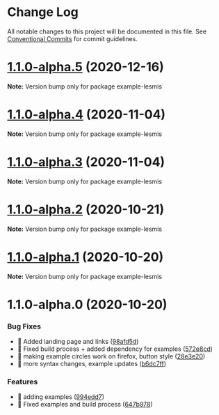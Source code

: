 # Change Log

All notable changes to this project will be documented in this file.
See [Conventional Commits](https://conventionalcommits.org) for commit guidelines.

# [1.1.0-alpha.5](https://github.com/visdesignlab/trrack/compare/example-lesmis@1.1.0-alpha.4...example-lesmis@1.1.0-alpha.5) (2020-12-16)

**Note:** Version bump only for package example-lesmis





# [1.1.0-alpha.4](https://github.com/visdesignlab/trrack/compare/example-lesmis@1.1.0-alpha.3...example-lesmis@1.1.0-alpha.4) (2020-11-04)

**Note:** Version bump only for package example-lesmis





# [1.1.0-alpha.3](https://github.com/visdesignlab/trrack/compare/example-lesmis@1.1.0-alpha.2...example-lesmis@1.1.0-alpha.3) (2020-11-04)

**Note:** Version bump only for package example-lesmis





# [1.1.0-alpha.2](https://github.com/visdesignlab/trrack/compare/example-lesmis@1.1.0-alpha.1...example-lesmis@1.1.0-alpha.2) (2020-10-21)

**Note:** Version bump only for package example-lesmis





# [1.1.0-alpha.1](https://github.com/visdesignlab/trrack/compare/example-lesmis@1.1.0-alpha.0...example-lesmis@1.1.0-alpha.1) (2020-10-20)

**Note:** Version bump only for package example-lesmis





# 1.1.0-alpha.0 (2020-10-20)


### Bug Fixes

* 🐛 Added landing page and links ([98afd5d](https://github.com/visdesignlab/trrack/commit/98afd5d0537e49dce82b3cddb3e7547c2d3ffa84))
* 🐛 Fixed build process + added dependency for examples ([572e8cd](https://github.com/visdesignlab/trrack/commit/572e8cd8675003030ac942036201868383569835))
* 🐛 making example circles work on firefox, button style ([28e3e20](https://github.com/visdesignlab/trrack/commit/28e3e20063e40a3fc45ea1bbbeffab41f72ea4e3))
* 🐛 more syntax changes, example updates ([b6dc7ff](https://github.com/visdesignlab/trrack/commit/b6dc7ff5d7d7f8fcc669d46837e4c37210d7e32a))


### Features

* 🎸 adding examples ([994edd7](https://github.com/visdesignlab/trrack/commit/994edd76ec1be5d7aef9b3d17e097868817a702f))
* 🎸 Fixed examples and build process ([647b978](https://github.com/visdesignlab/trrack/commit/647b9789dd04a37c70395d08e547fc82adcccab7))
